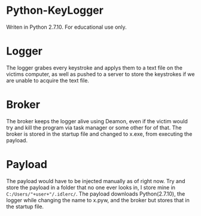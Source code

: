 # Python-KeyLogger
Writen in Python 2.7.10. For educational use only.

# Logger

The logger grabes every keystroke and applys them to a text file on the victims computer, as well as pushed to a server
to store the keystrokes if we are unable to acquire the text file.

# Broker

The broker keeps the logger alive using Deamon, even if the victim would try and kill the program via task manager or some other
for of that. The broker is stored in the startup file and changed to x.exe, from executing the payload.

# Payload

The payload would have to be injected manually as of right now. Try and store the payload in a folder that no one ever looks in, I store mine in `C:/Users/"+user+"/.idlerc/`. The payload downloads Python(2.7.10), the logger while changing the name to x.pyw, and the broker but stores that in the startup file.
